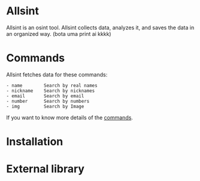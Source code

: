 # Allsint #
Allsint is an osint tool. Allsint collects data, analyzes it, and saves the data in an organized way.
(bota uma print ai kkkk)
# Commands #
Allsint fetches data for these commands:
```
- name        Search by real names
- nickname    Search by nicknames
- email       Search by email
- number      Search by numbers
- img         Search by Image
```
If you want to know more details of the [commands](https://github.com/FogoFatuo600/Allsint/blob/main/doc/COMMANDS.md).
# Installation #
# External library #
